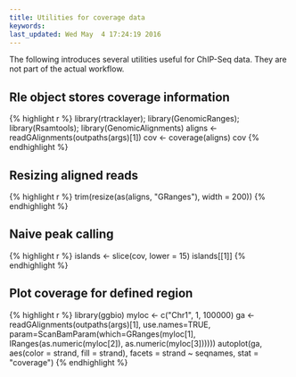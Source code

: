 ```yaml
---
title: Utilities for coverage data
keywords: 
last_updated: Wed May  4 17:24:19 2016
---
```


The following introduces several utilities useful for ChIP-Seq data. They are not part of the actual
workflow.

## Rle object stores coverage information

{% highlight r %}
library(rtracklayer); library(GenomicRanges); library(Rsamtools); library(GenomicAlignments)
aligns <- readGAlignments(outpaths(args)[1])
cov <- coverage(aligns)
cov
{% endhighlight %}

## Resizing aligned reads

{% highlight r %}
trim(resize(as(aligns, "GRanges"), width = 200))
{% endhighlight %}

## Naive peak calling

{% highlight r %}
islands <- slice(cov, lower = 15)
islands[[1]]
{% endhighlight %}

## Plot coverage for defined region

{% highlight r %}
library(ggbio)
myloc <- c("Chr1", 1, 100000)
ga <- readGAlignments(outpaths(args)[1], use.names=TRUE, param=ScanBamParam(which=GRanges(myloc[1], IRanges(as.numeric(myloc[2]), as.numeric(myloc[3])))))
autoplot(ga, aes(color = strand, fill = strand), facets = strand ~ seqnames, stat = "coverage")
{% endhighlight %}

